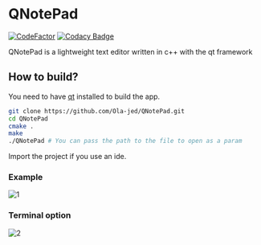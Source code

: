 # QNotePad

[![CodeFactor](https://www.codefactor.io/repository/github/ola-jed/qnotepad/badge)](https://www.codefactor.io/repository/github/ola-jed/qnotepad)
[![Codacy Badge](https://app.codacy.com/project/badge/Grade/c795bf59211b4d6ba9d656644b9bb241)](https://www.codacy.com/gh/Ola-jed/QNotePad/dashboard?utm_source=github.com&amp;utm_medium=referral&amp;utm_content=Ola-jed/QNotePad&amp;utm_campaign=Badge_Grade)

QNotePad is a lightweight text editor written in c++ with the qt framework

## How to build?

You need to have [qt](https://www.qt.io/download-qt-installer) installed  to build the app.

```bash
git clone https://github.com/Ola-jed/QNotePad.git
cd QNotePad
cmake .
make
./QNotePad # You can pass the path to the file to open as a param
```

Import the project if you use an ide.

### Example
![1](https://user-images.githubusercontent.com/66482155/114748702-13c8ce80-9d4a-11eb-8f00-407dd424425a.png)

### Terminal option
![2](https://user-images.githubusercontent.com/66482155/114748786-280ccb80-9d4a-11eb-98c0-bbfc3e954bb7.png)
